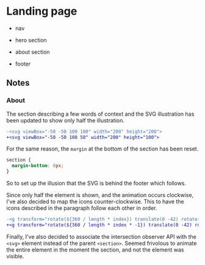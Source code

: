 # Landing page

- nav

- hero section

- about section

- footer

## Notes

### About

The section describing a few words of context and the SVG illustration has been updated to show only half the illustration.

```diff
-<svg viewBox="-50 -50 100 100" width="200" height="200">
+<svg viewBox="-50 -50 100 50" width="200" height="100">
```

For the same reason, the `margin` at the bottom of the section has been reset.

```css
section {
  margin-bottom: 0px;
}
```

So to set up the illusion that the SVG is behind the footer which follows.

Since only half the element is shown, and the animation occurs clockwise, I've also decided to map the icons counter-clockwise. This to have the icons described in the paragraph follow each other in order.

```diff
-<g transform="rotate(${360 / length * index}) translate(0 -42) rotate(${360 / length * index * -1})">
+<g transform="rotate(${360 / length * index * -1}) translate(0 -42) rotate(${360 / length * index})">
```

Finally, I've also decided to associate the intersection observer API with the `<svg>` element instead of the parent `<section>`. Seemed frivolous to animate the entire element in the moment the section, and not the element was visible.
